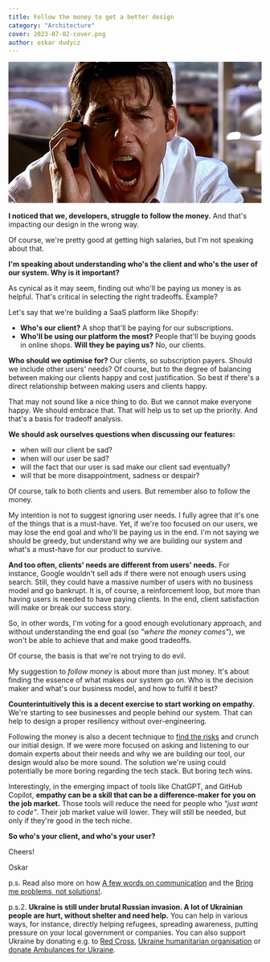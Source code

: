 ```yaml
---
title: Follow the money to get a better design
category: "Architecture"
cover: 2023-07-02-cover.png
author: oskar dudycz
---
```


![cover](2023-07-02-cover.png)

**I noticed that we, developers, struggle to follow the money.** And that's impacting our design in the wrong way.

Of course, we're pretty good at getting high salaries, but I'm not speaking about that.

**I'm speaking about understanding who's the client and who's the user of our system. Why is it important?**

As cynical as it may seem, finding out who'll be paying us money is as helpful. That's critical in selecting the right tradeoffs. Example?

Let's say that we're building a SaaS platform like Shopify:
- **Who's our client?** A shop that'll be paying for our subscriptions. 
- **Who'll be using our platform the most?** People that'll be buying goods in online shops. **Will they be paying us?** No, our clients.

**Who should we optimise for?** Our clients, so subscription payers. Should we include other users' needs? Of course, but to the degree of balancing between making our clients happy and cost justification. So best if there's a direct relationship between making users and clients happy.

That may not sound like a nice thing to do. But we cannot make everyone happy. We should embrace that. That will help us to set up the priority. And that's a basis for tradeoff analysis.

**We should ask ourselves questions when discussing our features:**
- when will our client be sad?
- when will our user be sad?
- will the fact that our user is sad make our client sad eventually?
- will that be more disappointment, sadness or despair?

Of course, talk to both clients and users. But remember also to follow the money.

My intention is not to suggest ignoring user needs. I fully agree that it's one of the things that is a must-have. Yet, if we're too focused on our users, we may lose the end goal and who'll be paying us in the end. I'm not saying we should be greedy, but understand why we are building our system and what's a must-have for our product to survive.

**And too often, clients' needs are different from users' needs.** For instance, Google wouldn't sell ads if there were not enough users using search. Still, they could have a massive number of users with no business model and go bankrupt. It is, of course, a reinforcement loop, but more than having users is needed to have paying clients. In the end, client satisfaction will make or break our success story.

So, in other words, I'm voting for a good enough evolutionary approach, and without understanding the end goal (so _"where the money comes"_), we won't be able to achieve that and make good tradeoffs.

Of course, the basis is that we're not trying to do evil.

My suggestion to _follow money_ is about more than just money. It's about finding the essence of what makes our system go on. Who is the decision maker and what's our business model, and how to fulfil it best?

**Counterintuitively this is a decent exercise to start working on empathy.** We're starting to see businesses and people behind our system. That can help to design a proper resiliency without over-engineering. 

Following the money is also a decent technique to [find the risks](/en/the_risk_of_ignoring_risks/) and crunch our initial design. If we were more focused on asking and listening to our domain experts about their needs and why we are building our tool, our design would also be more sound. The solution we're using could potentially be more boring regarding the tech stack. But boring tech wins.

Interestingly, in the emerging impact of tools like ChatGPT, and GitHub Copilot, **empathy can be a skill that can be a difference-maker for you on the job market.** Those tools will reduce the need for people who _"just want to code"_. Their job market value will lower. They will still be needed, but only if they're good in the tech niche.

**So who's your client, and who's your user?**

Cheers!

Oskar

p.s. Read also more on how [A few words on communication](/en/a_few_words_on_communication/) and the [Bring me problems, not solutions!](/en/bring_me_problems_not_solutions/).

p.s.2. **Ukraine is still under brutal Russian invasion. A lot of Ukrainian people are hurt, without shelter and need help.** You can help in various ways, for instance, directly helping refugees, spreading awareness, putting pressure on your local government or companies. You can also support Ukraine by donating e.g. to [Red Cross](https://www.icrc.org/pl/donate/ukraine), [Ukraine humanitarian organisation](https://savelife.in.ua/pl/donate/) or [donate Ambulances for Ukraine](https://www.gofundme.com/f/help-to-save-the-lives-of-civilians-in-a-war-zone).
